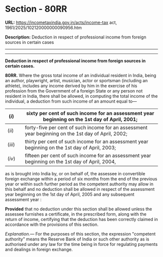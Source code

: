 # Section - 80RR

**URL:** https://incometaxindia.gov.in/acts/income-tax act, 1961/2025/102120000000090956.htm

**Description:** Deduction in respect of professional income from foreign sources in certain cases

---

****

**Deduction in respect of professional income from foreign sources in certain cases.**

**80RR.** Where the gross total income of an individual resident in India, being an author, playwright, artist, musician, actor or sportsman (including an athlete), includes any income derived by him in the exercise of his profession from the Government of a foreign State or any person not resident in India, there shall be allowed, in computing the total income of the individual, a deduction from such income of an amount equal to—

(_i_)|  |  sixty per cent of such income for an assessment year beginning on the 1st day of April, 2001;  
---|---|---  
(_ii_)|  |  forty-five per cent of such income for an assessment year beginning on the 1st day of April, 2002;  
(_iii_)|  |  thirty per cent of such income for an assessment year beginning on the 1st day of April, 2003;  
(_iv_)|  |  fifteen per cent of such income for an assessment year beginning on the 1st day of April, 2004,  
  
as is brought into India by, or on behalf of, the assessee in convertible foreign exchange within a period of six months from the end of the previous year or within such further period as the competent authority may allow in this behalf and no deduction shall be allowed in respect of the assessment year beginning on the 1st day of April, 2005 and any subsequent assessment year :

**Provided** that no deduction under this section shall be allowed unless the assessee furnishes a certificate, in the prescribed form, along with the return of income, certifying that the deduction has been correctly claimed in accordance with the provisions of this section.

_Explanation.—_ For the purposes of this section, the expression "competent authority" means the Reserve Bank of India or such other authority as is authorised under any law for the time being in force for regulating payments and dealings in foreign exchange.